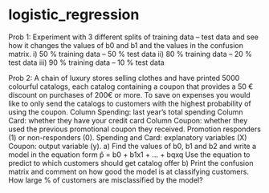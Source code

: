 # logistic_regression
Prob 1:
Experiment with 3 different splits of training data – test data and see how it changes the values of b0 and b1 and the values in the confusion matrix.
i) 50 % training data – 50 % test data
ii) 80 % training data – 20 % test data
iii) 90 % training data – 10 % test data

Prob 2:
A chain of luxury stores selling clothes and have printed 5000 colourful catalogs, each catalog containing a coupon that provides a 50 € discount on purchases of 200€ 
or more. To save on expenses you would like to only send the catalogs to customers with the highest probability of using the coupon.
Column Spending: last year’s total spending 
Column Card: whether they have your credit card
Column Coupon: whether they used the previous promotional coupon they received. 
Promotion responders (1) or non-responders (0).
Spending and Card: explanatory variables (X) 
Coupon: output variable (y).
a) Find the values of b0, b1 and b2 and write a model in the equation form p̂ = b0 + b1x1 + ... + bqxq
Use the equation to predict to which customers should get catalog offer
b) Print the confusion matrix and comment on how good the model is at classifying customers. How large % of customers are misclassified by the model?
